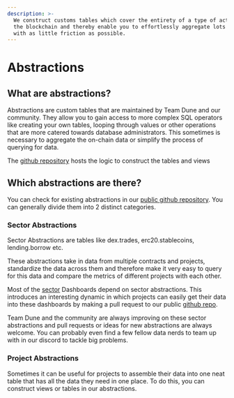 ```yaml
---
description: >-
  We construct customs tables which cover the entirety of a type of activity on
  the blockchain and thereby enable you to effortlessly aggregate lots of data
  with as little friction as possible.
---
```


# Abstractions

## What are abstractions?

Abstractions are custom tables that are maintained by Team Dune and our community. They allow you to gain access to more complex SQL operators like creating your own tables, looping through values or other operations that are more catered towards database administrators. This sometimes is necessary to aggregate the on-chain data or simplify the process of querying for data.

The [github repository](https://github.com/duneanalytics/abstractions) hosts the logic to construct the tables and views

##  Which abstractions are there?

You can check for existing abstractions in our [public github repository](https://github.com/duneanalytics/abstractions). You can generally divide them into 2 distinct categories. 



### Sector Abstractions

Sector Abstractions are tables like dex.trades, erc20.stablecoins, lending.borrow etc. 

These abstractions take in data from multiple contracts and projects, standardize the data across them and therefore make it very easy to query for this data and compare the metrics of different projects with each other.

Most of the [sector](../../about/usecases/sector-dashboards.md) Dashboards depend on sector abstractions. This introduces an interesting dynamic in which projects can easily get their data into these dashboards by making a pull request to our public [github repo](https://github.com/duneanalytics/abstractions).  
  
Team Dune and the community are always improving on these sector abstractions and pull requests or ideas for new abstractions are always welcome. You can probably even find a few fellow data nerds to team up with in our discord to tackle big problems.



### Project Abstractions

Sometimes it can be useful for projects to assemble their data into one neat table that has all the data they need in one place. To do this, you can construct views or tables in our abstractions.



